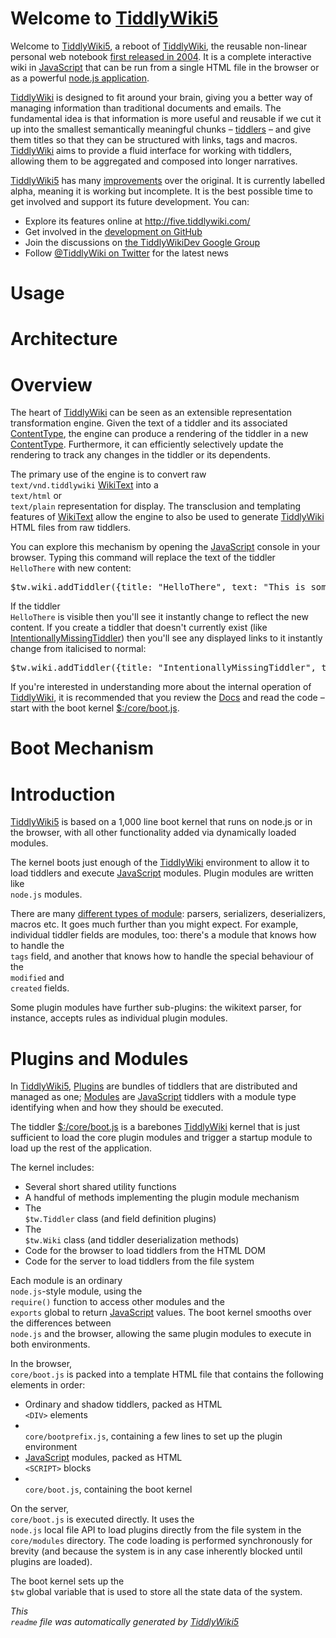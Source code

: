 <h1 class=''>
Welcome to <a class='tw-tiddlylink tw-tiddlylink-internal tw-tiddlylink-resolves' href='TiddlyWiki5'>
TiddlyWiki5</a></h1><div class='tw-transclude'>
<p>
Welcome to <a class='tw-tiddlylink tw-tiddlylink-internal tw-tiddlylink-resolves' href='TiddlyWiki5'>
TiddlyWiki5</a>, a reboot of <a class='tw-tiddlylink tw-tiddlylink-internal tw-tiddlylink-resolves' href='TiddlyWiki'>
TiddlyWiki</a>, the reusable non-linear personal web notebook <a class='tw-tiddlylink tw-tiddlylink-internal tw-tiddlylink-resolves' href='History'>
first released in 2004</a>. It is a complete interactive wiki in <a class='tw-tiddlylink tw-tiddlylink-internal tw-tiddlylink-missing' href='JavaScript'>
JavaScript</a> that can be run from a single HTML file in the browser or as a powerful <a class='tw-tiddlylink tw-tiddlylink-internal tw-tiddlylink-resolves' href='node.js'>
node.js application</a>.</p><p>
<a class='tw-tiddlylink tw-tiddlylink-internal tw-tiddlylink-resolves' href='TiddlyWiki'>
TiddlyWiki</a> is designed to fit around your brain, giving you a better way of managing information than traditional documents and emails. The fundamental idea is that information is more useful and reusable if we cut it up into the smallest semantically meaningful chunks &ndash; <a class='tw-tiddlylink tw-tiddlylink-internal tw-tiddlylink-resolves' href='Tiddlers'>
tiddlers</a> &ndash; and give them titles so that they can be structured with links, tags and macros.  <a class='tw-tiddlylink tw-tiddlylink-internal tw-tiddlylink-resolves' href='TiddlyWiki'>
TiddlyWiki</a> aims to provide a fluid interface for working with tiddlers, allowing them to be aggregated and composed into longer narratives.</p><p>
<a class='tw-tiddlylink tw-tiddlylink-internal tw-tiddlylink-resolves' href='TiddlyWiki5'>
TiddlyWiki5</a> has many <a class='tw-tiddlylink tw-tiddlylink-internal tw-tiddlylink-resolves' href='Improvements'>
improvements</a> over the original. It is currently labelled alpha, meaning it is working but incomplete. It is the best possible time to get involved and support its future development. You can:</p><ul>
<li>
Explore its features online at <a class='tw-tiddlylink tw-tiddlylink-external' href='http://five.tiddlywiki.com/'>
http://five.tiddlywiki.com/</a></li><li>
Get involved in the <a class='tw-tiddlylink tw-tiddlylink-external' href='https://github.com/Jermolene/TiddlyWiki5'>
development on GitHub</a></li><li>
Join the discussions on <a class='tw-tiddlylink tw-tiddlylink-external' href='http://groups.google.com/group/TiddlyWikiDev'>
the TiddlyWikiDev Google Group</a></li><li>
Follow <a class='tw-tiddlylink tw-tiddlylink-external' href='http://twitter.com/#!/TiddlyWiki'>
@TiddlyWiki on Twitter</a> for the latest news</li></ul></div><h1 class=''>
Usage</h1><div class='tw-transclude tw-tiddler-missing'>
</div><h1 class=''>
Architecture</h1><div class='tw-transclude'>
<h1 class=''>
Overview</h1><p>
The heart of <a class='tw-tiddlylink tw-tiddlylink-internal tw-tiddlylink-resolves' href='TiddlyWiki'>
TiddlyWiki</a> can be seen as an extensible representation transformation engine. Given the text of a tiddler and its associated <a class='tw-tiddlylink tw-tiddlylink-internal tw-tiddlylink-missing' href='ContentType'>
ContentType</a>, the engine can produce a rendering of the tiddler in a new <a class='tw-tiddlylink tw-tiddlylink-internal tw-tiddlylink-missing' href='ContentType'>
ContentType</a>. Furthermore, it can efficiently selectively update the rendering to track any changes in the tiddler or its dependents.</p><p>
The primary use of the engine is to convert raw <code>
text/vnd.tiddlywiki</code> <a class='tw-tiddlylink tw-tiddlylink-internal tw-tiddlylink-resolves' href='WikiText'>
WikiText</a> into a <code>
text/html</code> or <code>
text/plain</code> representation for display. The transclusion and templating features of <a class='tw-tiddlylink tw-tiddlylink-internal tw-tiddlylink-resolves' href='WikiText'>
WikiText</a> allow the engine to also be used to generate <a class='tw-tiddlylink tw-tiddlylink-internal tw-tiddlylink-resolves' href='TiddlyWiki'>
TiddlyWiki</a> HTML files from raw tiddlers.</p><p>
You can explore this mechanism by opening the <a class='tw-tiddlylink tw-tiddlylink-internal tw-tiddlylink-missing' href='JavaScript'>
JavaScript</a> console in your browser. Typing this command will replace the text of the tiddler <code>
HelloThere</code> with new content:</p><pre>
$tw.wiki.addTiddler({title: &quot;HelloThere&quot;, text: &quot;This is some new content&quot;});</pre><p>
If the tiddler <code>
HelloThere</code> is visible then you'll see it instantly change to reflect the new content. If you create a tiddler that doesn't currently exist (like <a class='tw-tiddlylink tw-tiddlylink-internal tw-tiddlylink-missing' href='IntentionallyMissingTiddler'>
IntentionallyMissingTiddler</a>) then you'll see any displayed links to it instantly change from italicised to normal:</p><pre>
$tw.wiki.addTiddler({title: &quot;IntentionallyMissingTiddler&quot;, text: &quot;This tiddler now exists&quot;});</pre><p>
If you're interested in understanding more about the internal operation of <a class='tw-tiddlylink tw-tiddlylink-internal tw-tiddlylink-resolves' href='TiddlyWiki'>
TiddlyWiki</a>, it is recommended that you review the <a class='tw-tiddlylink tw-tiddlylink-internal tw-tiddlylink-resolves' href='Docs'>
Docs</a> and read the code &ndash; start with the boot kernel <a class='tw-tiddlylink tw-tiddlylink-internal tw-tiddlylink-resolves' href='%24%3A%2Fcore%2Fboot.js'>
$:/core/boot.js</a>.
</p></div><h1 class=''>
Boot Mechanism</h1><div class='tw-transclude'>
<h1 class=''>
Introduction</h1><p>
<a class='tw-tiddlylink tw-tiddlylink-internal tw-tiddlylink-resolves' href='TiddlyWiki5'>
TiddlyWiki5</a> is based on a 1,000 line boot kernel that runs on node.js or in the browser, with all other functionality added via dynamically loaded modules.</p><p>
The kernel boots just enough of the <a class='tw-tiddlylink tw-tiddlylink-internal tw-tiddlylink-resolves' href='TiddlyWiki'>
TiddlyWiki</a> environment to allow it to load tiddlers and execute <a class='tw-tiddlylink tw-tiddlylink-internal tw-tiddlylink-missing' href='JavaScript'>
JavaScript</a> modules. Plugin modules are written like <code>
node.js</code> modules.</p><p>
There are many <a class='tw-tiddlylink tw-tiddlylink-internal tw-tiddlylink-resolves' href='ModuleType'>
different types of module</a>: parsers, serializers, deserializers, macros etc. It goes much further than you might expect. For example, individual tiddler fields are modules, too: there's a module that knows how to handle the <code>
tags</code> field, and another that knows how to handle the special behaviour of the <code>
modified</code> and <code>
created</code> fields.</p><p>
Some plugin modules have further sub-plugins: the wikitext parser, for instance, accepts rules as individual plugin modules.</p><h1 class=''>
Plugins and Modules</h1><p>
In <a class='tw-tiddlylink tw-tiddlylink-internal tw-tiddlylink-resolves' href='TiddlyWiki5'>
TiddlyWiki5</a>, <a class='tw-tiddlylink tw-tiddlylink-internal tw-tiddlylink-resolves' href='Plugins'>
Plugins</a> are bundles of tiddlers that are distributed and managed as one; <a class='tw-tiddlylink tw-tiddlylink-internal tw-tiddlylink-resolves' href='Modules'>
Modules</a> are <a class='tw-tiddlylink tw-tiddlylink-internal tw-tiddlylink-missing' href='JavaScript'>
JavaScript</a> tiddlers with a module type identifying when and how they should be executed.</p><p>
The tiddler <a class='tw-tiddlylink tw-tiddlylink-internal tw-tiddlylink-resolves' href='%24%3A%2Fcore%2Fboot.js'>
$:/core/boot.js</a> is a barebones <a class='tw-tiddlylink tw-tiddlylink-internal tw-tiddlylink-resolves' href='TiddlyWiki'>
TiddlyWiki</a> kernel that is just sufficient to load the core plugin modules and trigger a startup module to load up the rest of the application.</p><p>
The kernel includes:</p><ul>
<li>
Several short shared utility functions</li><li>
A handful of methods implementing the plugin module mechanism</li><li>
The <code>
$tw.Tiddler</code> class (and field definition plugins)</li><li>
The <code>
$tw.Wiki</code> class (and tiddler deserialization methods)</li><li>
Code for the browser to load tiddlers from the HTML DOM</li><li>
Code for the server to load tiddlers from the file system</li></ul><p>
Each module is an ordinary <code>
node.js</code>-style module, using the <code>
require()</code> function to access other modules and the <code>
exports</code> global to return <a class='tw-tiddlylink tw-tiddlylink-internal tw-tiddlylink-missing' href='JavaScript'>
JavaScript</a> values. The boot kernel smooths over the differences between <code>
node.js</code> and the browser, allowing the same plugin modules to execute in both environments.</p><p>
In the browser, <code>
core/boot.js</code> is packed into a template HTML file that contains the following elements in order:</p><ul>
<li>
Ordinary and shadow tiddlers, packed as HTML <code>
&lt;DIV&gt;</code> elements</li><li>
<code>
core/bootprefix.js</code>, containing a few lines to set up the plugin environment</li><li>
<a class='tw-tiddlylink tw-tiddlylink-internal tw-tiddlylink-missing' href='JavaScript'>
JavaScript</a> modules, packed as HTML <code>
&lt;SCRIPT&gt;</code> blocks</li><li>
<code>
core/boot.js</code>, containing the boot kernel</li></ul><p>
On the server, <code>
core/boot.js</code> is executed directly. It uses the <code>
node.js</code> local file API to load plugins directly from the file system in the <code>
core/modules</code> directory. The code loading is performed synchronously for brevity (and because the system is in any case inherently blocked until plugins are loaded).</p><p>
The boot kernel sets up the <code>
$tw</code> global variable that is used to store all the state data of the system.
</p></div><p>
<em>
This <code>
readme</code> file was automatically generated by <a class='tw-tiddlylink tw-tiddlylink-internal tw-tiddlylink-resolves' href='TiddlyWiki5'>
TiddlyWiki5</a></em>
</p>